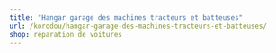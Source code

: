 ```yaml
---
title: "Hangar garage des machines tracteurs et batteuses"
url: /korodou/hangar-garage-des-machines-tracteurs-et-batteuses/
shop: réparation de voitures
---
```

